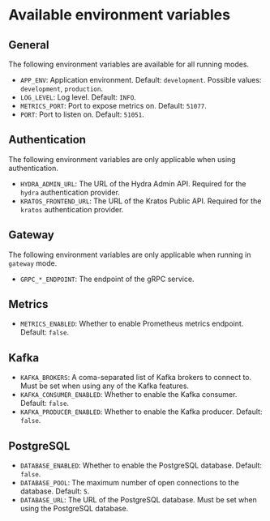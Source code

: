 # Available environment variables

## General

The following environment variables are available for all running modes.

- `APP_ENV`: Application environment. Default: `development`. Possible values: `development`, `production`.
- `LOG_LEVEL`: Log level. Default: `INFO`.
- `METRICS_PORT`: Port to expose metrics on. Default: `51077`.
- `PORT`: Port to listen on. Default: `51051`.

## Authentication

The following environment variables are only applicable when using authentication.

- `HYDRA_ADMIN_URL`: The URL of the Hydra Admin API. Required for the `hydra` authentication provider.
- `KRATOS_FRONTEND_URL`: The URL of the Kratos Public API. Required for the `kratos` authentication provider.

## Gateway

The following environment variables are only applicable when running in `gateway` mode.

- `GRPC_*_ENDPOINT`: The endpoint of the gRPC service.

## Metrics

- `METRICS_ENABLED`: Whether to enable Prometheus metrics endpoint. Default: `false`.

## Kafka

- `KAFKA_BROKERS`: A coma-separated list of Kafka brokers to connect to. Must be set when using any of the Kafka features.
- `KAFKA_CONSUMER_ENABLED`: Whether to enable the Kafka consumer. Default: `false`.
- `KAFKA_PRODUCER_ENABLED`: Whether to enable the Kafka producer. Default: `false`.

## PostgreSQL

- `DATABASE_ENABLED`: Whether to enable the PostgreSQL database. Default: `false`.
- `DATABASE_POOL`: The maximum number of open connections to the database. Default: `5`.
- `DATABASE_URL`: The URL of the PostgreSQL database. Must be set when using the PostgreSQL database.
